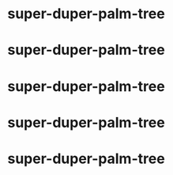 # super-duper-palm-tree
# super-duper-palm-tree
# super-duper-palm-tree
# super-duper-palm-tree
# super-duper-palm-tree
